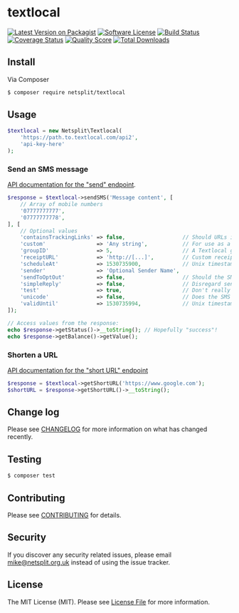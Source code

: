 # textlocal

[![Latest Version on Packagist][ico-version]][link-packagist]
[![Software License][ico-license]](LICENSE.md)
[![Build Status][ico-travis]][link-travis]
[![Coverage Status][ico-scrutinizer]][link-scrutinizer]
[![Quality Score][ico-code-quality]][link-code-quality]
[![Total Downloads][ico-downloads]][link-downloads]

## Install

Via Composer

``` bash
$ composer require netsplit/textlocal
```

## Usage

```php
$textlocal = new Netsplit\Textlocal(
    'https://path.to.textlocal.com/api2',
    'api-key-here'
);
```

### Send an SMS message

[API documentation for the "send" endpoint](http://api.txtlocal.com/docs/sendsms).

```php
$response = $textlocal->sendSMS('Message content', [
    // Array of mobile numbers
    '07777777777',
    '07777777778',
], [
    // Optional values
    'containsTrackingLinks' => false,                  // Should URLs in the SMS be minified?
    'custom'                => 'Any string',           // For use as a reference
    'groupID'               => 5,                      // A Textlocal group ID
    'receiptURL'            => 'http://[...]',         // Custom receipt URL
    'scheduleAt'            => 1530735900,             // Unix timestamp - send the SMS at this time
    'sender'                => 'Optional Sender Name',
    'sendToOptOut'          => false,                  // Should the SMS be sent to users who have opted out?
    'simpleReply'           => false,                  // Disregard sender
    'test'                  => true,                   // Don't really send the SMS
    'unicode'               => false,                  // Does the SMS contain unicode characters?
    'validUntil'            => 1530735994,             // Unix timestamp - disregard the SMS at this time
]);

// Access values from the response:
echo $response->getStatus()->__toString(); // Hopefully "success"!
echo $response->getBalance()->getValue();
```

### Shorten a URL

[API documentation for the "short URL" endpoint](http://api.txtlocal.com/docs/shorturl)

```php
$response = $textlocal->getShortURL('https://www.google.com');
$shortURL = $response->getShortURL()->__toString();
```

## Change log

Please see [CHANGELOG](CHANGELOG.md) for more information on what has changed recently.

## Testing

``` bash
$ composer test
```

## Contributing

Please see [CONTRIBUTING](CONTRIBUTING.md) for details.

## Security

If you discover any security related issues, please email mike@netsplit.org.uk instead of using the issue tracker.

## License

The MIT License (MIT). Please see [License File](LICENSE.md) for more information.

[ico-version]: https://img.shields.io/packagist/v/netsplit/textlocal.svg?style=flat-square
[ico-license]: https://img.shields.io/badge/license-MIT-brightgreen.svg?style=flat-square
[ico-travis]: https://img.shields.io/travis/netsplit/textlocal/master.svg?style=flat-square
[ico-scrutinizer]: https://img.shields.io/scrutinizer/coverage/g/netsplit/textlocal.svg?style=flat-square
[ico-code-quality]: https://img.shields.io/scrutinizer/g/netsplit/textlocal.svg?style=flat-square
[ico-downloads]: https://img.shields.io/packagist/dt/netsplit/textlocal.svg?style=flat-square

[link-packagist]: https://packagist.org/packages/netsplit/textlocal
[link-travis]: https://travis-ci.org/netsplit/textlocal
[link-scrutinizer]: https://scrutinizer-ci.com/g/netsplit/textlocal/code-structure
[link-code-quality]: https://scrutinizer-ci.com/g/netsplit/textlocal
[link-downloads]: https://packagist.org/packages/netsplit/textlocal
[link-author]: https://git.netsplit.uk/mike